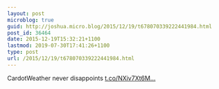 ```yaml
---
layout: post
microblog: true
guid: http://joshua.micro.blog/2015/12/19/t678070339222441984.html
post_id: 36464
date: 2015-12-19T15:32:21+1100
lastmod: 2019-07-30T17:41:26+1100
type: post
url: /2015/12/19/t678070339222441984.html
---
```

CardotWeather never disappoints [t.co/NXiv7Xt6M...](https://t.co/NXiv7Xt6Mj)
